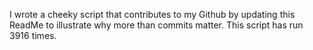 I wrote a cheeky script that contributes to my Github by updating this ReadMe to illustrate why more than commits matter. This script has run 3916 times.